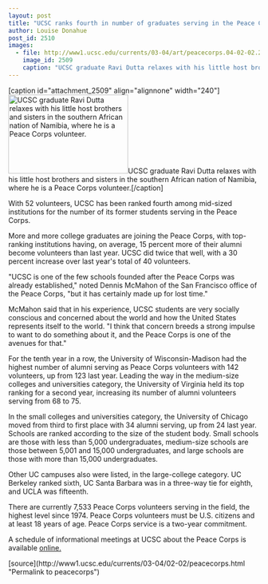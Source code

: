 ```yaml
---
layout: post
title: "UCSC ranks fourth in number of graduates serving in the Peace Corps"
author: Louise Donahue
post_id: 2510
images:
  - file: http://www1.ucsc.edu/currents/03-04/art/peacecorps.04-02-02.240.jpg
    image_id: 2509
    caption: "UCSC graduate Ravi Dutta relaxes with his little host brothers and sisters in the southern African nation of Namibia, where he is a Peace Corps volunteer."
---
```


[caption id="attachment_2509" align="alignnone" width="240"]<a href="http://localhost/mysite/wp-content/uploads/2004/02/peacecorps.04-02-02.240.jpg"><img class="size-full wp-image-2509" src="http://localhost/mysite/wp-content/uploads/2004/02/peacecorps.04-02-02.240.jpg" alt="UCSC graduate Ravi Dutta relaxes with his little host brothers and sisters in the southern African nation of Namibia, where he is a Peace Corps volunteer." width="240" height="158" /></a>UCSC graduate Ravi Dutta relaxes with his little host brothers and sisters in the southern African nation of Namibia, where he is a Peace Corps volunteer.[/caption]
<p>
  With 52 volunteers, UCSC has been ranked fourth among mid-sized institutions for the number of its former students serving in the Peace Corps.
</p>
<p>
  More and more college graduates are joining the Peace Corps, with top-ranking institutions having, on average, 15 percent more of their alumni become volunteers than last year. UCSC did twice that well, with a 30 percent increase over last year's total of 40 volunteers.<br>
</p>
<p>
  "UCSC is one of the few schools founded after the Peace Corps was already established," noted Dennis McMahon of the San Francisco office of the Peace Corps, "but it has certainly made up for lost time."<br>
</p>
<p>
  McMahon said that in his experience, UCSC students are very socially conscious and concerned about the world and how the United States represents itself to the world. "I think that concern breeds a strong impulse to want to do something about it, and the Peace Corps is one of the avenues for that."<br>
</p>
<p>
  For the tenth year in a row, the University of Wisconsin-Madison had the highest number of alumni serving as Peace Corps volunteers with 142 volunteers, up from 123 last year. Leading the way in the medium-size colleges and universities category, the University of Virginia held its top ranking for a second year, increasing its number of alumni volunteers serving from 68 to 75.
</p>
<p>
  In the small colleges and universities category, the University of Chicago moved from third to first place with 34 alumni serving, up from 24 last year. Schools are ranked according to the size of the student body. Small schools are those with less than 5,000 undergraduates, medium-size schools are those between 5,001 and 15,000 undergraduates, and large schools are those with more than 15,000 undergraduates.<br>
</p>
<p>
  Other UC campuses also were listed, in the large-college category. UC Berkeley ranked sixth, UC Santa Barbara was in a three-way tie for eighth, and UCLA was fifteenth.<br>
</p>
<p>
  There are currently 7,533 Peace Corps volunteers serving in the field, the highest level since 1974. Peace Corps volunteers must be U.S. citizens and at least 18 years of age. Peace Corps service is a two-year commitment.<br>
</p>
<p>
  A schedule of informational meetings at UCSC about the Peace Corps is available <a href="http://www.peacecorps.gov/index.cfm?shell=meet.regrec.event&amp;eventid=57675&amp;city=sanfran">online.</a><br>
</p>
[source](http://www1.ucsc.edu/currents/03-04/02-02/peacecorps.html "Permalink to peacecorps")
